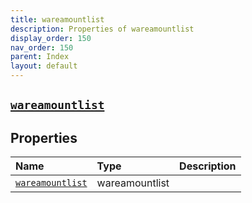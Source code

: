 ```yaml
---
title: wareamountlist
description: Properties of wareamountlist
display_order: 150
nav_order: 150
parent: Index
layout: default
---
```


##  [`wareamountlist`](./wareamountlist.html) 
## Properties
| Name | Type | Description |
|:-----|:-----|:------------|
| [`wareamountlist`](./wareamountlist.html) | wareamountlist |  |


